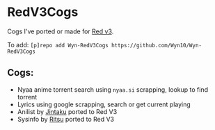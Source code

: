 RedV3Cogs
======

Cogs I've ported or made for [Red v3](https://github.com/Cog-Creators/Red-DiscordBot/tree/V3/develop).

To add: `[p]repo add Wyn-RedV3Cogs https://github.com/Wyn10/Wyn-RedV3Cogs`

Cogs:
------

* Nyaa anime torrent search using `nyaa.si` scrapping, lookup to find torrent
* Lyrics using google scrapping, search or get current playing
* Anilist by [Jintaku](https://github.com/Jintaku/Jintaku-Cogs) ported to Red V3
* Sysinfo by [Ritsu](https://github.com/ritsu/RitsuCogs) ported to Red V3
